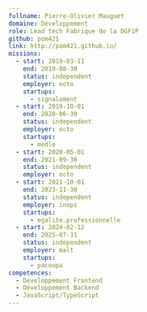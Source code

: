 ```yaml
---
fullname: Pierre-Olivier Mauguet
domaine: Développement
role: Lead tech Fabrique de la DGFiP
github: pom421
link: http://pom421.github.io/
missions:
  - start: 2019-03-11
    end: 2019-08-30
    status: independent
    employer: octo
    startups:
      - signalement
  - start: 2019-10-01
    end: 2020-06-30
    status: independent
    employer: octo
    startups:
      - medle
  - start: 2020-05-01
    end: 2021-09-30
    status: independent
    employer: octo
  - start: 2021-10-01
    end: 2023-11-30
    status: independent
    employer: inops
    startups:
      - egalite.professionnelle
  - start: 2024-02-12
    end: 2025-07-31
    status: independent
    employer: malt
    startups:
      - pacoupa
competences:
  - Développement Frontend
  - Développement Backend
  - JavaScript/TypeScript
---
```

